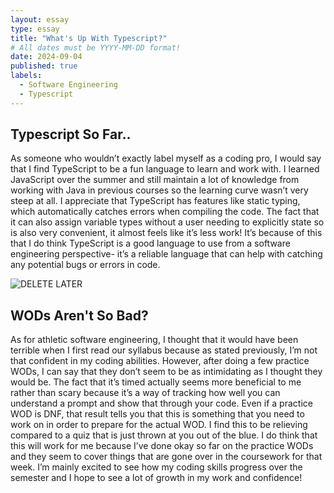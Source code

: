 ```yaml
---
layout: essay
type: essay
title: "What's Up With Typescript?"
# All dates must be YYYY-MM-DD format!
date: 2024-09-04
published: true
labels:
  - Software Engineering
  - Typescript
---
```

## Typescript So Far..
As someone who wouldn’t exactly label myself as a coding pro, I would say that I find TypeScript to be a fun language to learn and work with. I learned JavaScript over the summer and still maintain a lot of knowledge from working with Java in previous courses so the learning curve wasn’t very steep at all. I appreciate that TypeScript has features like static typing, which automatically catches errors when compiling the code. The fact that it can also assign variable types without a user needing to explicitly state so is also very convenient, it almost feels like it’s less work! It’s because of this that I do think TypeScript is a good language to use from a software engineering perspective- it’s a reliable language that can help with catching any potential bugs or errors in code.


![DELETE LATER](https://github.com/user-attachments/assets/2e5adc27-5165-477a-b69e-79be58d80d33)


## WODs Aren't So Bad?
As for athletic software engineering, I thought that it would have been terrible when I first read our syllabus because as stated previously, I’m not that confident in my coding abilities. However, after doing a few practice WODs, I can say that they don’t seem to be as intimidating as I thought they would be. The fact that it’s timed actually seems more beneficial to me rather than scary because it’s a way of tracking how well you can understand a prompt and show that through your code. Even if a practice WOD is DNF, that result tells you that this is something that you need to work on in order to prepare for the actual WOD. I find this to be relieving compared to a quiz that is just thrown at you out of the blue. I do think that this will work for me because I’ve done okay so far on the practice WODs and they seem to cover things that are gone over in the coursework for that week. I’m mainly excited to see how my coding skills progress over the semester and I hope to see a lot of growth in my work and confidence!

